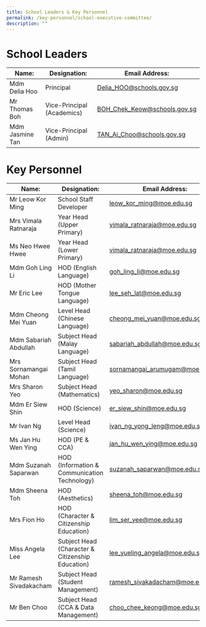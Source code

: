 ```yaml
---
title: School Leaders & Key Personnel
permalink: /key-personnel/school-executive-committee/
description: ""
---
```

# **School Leaders**


| Name: | Designation: | Email Address: |
| -------- | -------- | -------- |
| Mdm Delia Hoo    | Principal     | Delia_HOO@schools.gov.sg     |
| Mr Thomas Boh     | Vice-Principal (Academics)     | BOH_Chek_Keow@schools.gov.sg     |
| Mdm Jasmine Tan     | Vice-Principal (Admin)     | TAN_Ai_Choo@schools.gov.sg     |

# **Key Personnel**

| Name: | Designation: | Email Address: |
| -------- | -------- | -------- |
| Mr Leow Kor Ming    | School Staff  Developer     | leow_kor_ming@moe.edu.sg     |
| Mrs Vimala Ratnaraja     | Year Head (Upper Primary)     | vimala_ratnaraja@moe.edu.sg     |
| Ms Neo Hwee Hwee     | Year Head (Lower Primary)     | vimala_ratnaraja@moe.edu.sg     |
| Mdm Goh Ling Li     | HOD (English Language)     | goh_ling_li@moe.edu.sg     |
| Mr Eric Lee     | HOD (Mother Tongue Language)     | lee_seh_lat@moe.edu.sg     |
| Mdm Cheong Mei Yuan     | Level Head (Chinese Language)     | cheong_mei_yuan@moe.edu.sg     |
| Mdm Sabariah Abdullah     | Subject Head (Malay Language)     | sabariah_abdullah@moe.edu.sg    |
| Mrs Sornamangai Mohan     | Subject Head (Tamil Language)     | sornamangai_arumugam@moe.edu.sg    |
| Mrs Sharon Yeo     | Subject Head (Mathematics)     | yeo_sharon@moe.edu.sg   |
| Mdm Er Siew Shin     | HOD (Science)     | er_siew_shin@moe.edu.sg  |
| Mr Ivan Ng     | Level Head (Science)     | ivan_ng_yong_leng@moe.edu.sg  |
| Ms Jan Hu Wen Ying    | HOD (PE & CCA)     | jan_hu_wen_ying@moe.edu.sg  |
| Mdm Suzanah Saparwan   | HOD (Information &amp; Communication Technology)     | suzanah_saparwan@moe.edu.sg  |
| Mdm Sheena Toh   | HOD (Aesthetics)     | sheena_toh@moe.edu.sg  |
| Mrs Fion Ho   | HOD (Character & Citizenship Education)     | lim_ser_yee@moe.edu.sg  |
| Miss Angela Lee   | Subject Head (Character & Citizenship Education)     | lee_yueling_angela@moe.edu.sg  |
| Mr Ramesh Sivadakacham   | Subject Head (Student Management)     | ramesh_sivakadacham@moe.edu.sg  |
| Mr Ben Choo   | Subject Head (CCA & Data Management)     | choo_chee_keong@moe.edu.sg  |
